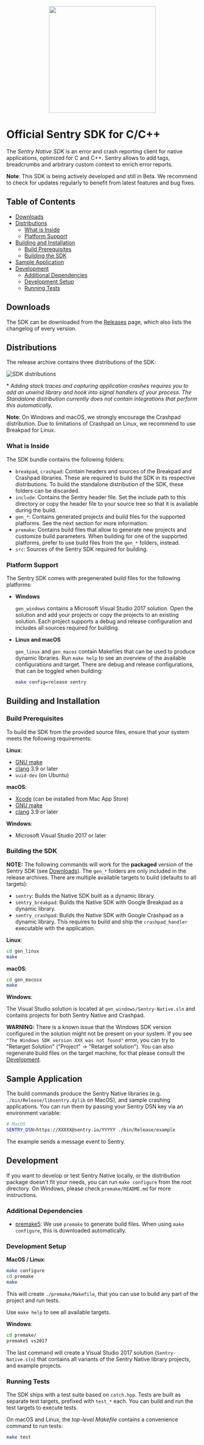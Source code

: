<p align="center">
  <a href="https://sentry.io" target="_blank" align="center">
    <img src="https://sentry-brand.storage.googleapis.com/sentry-logo-black.png" width="280">
  </a>
  <br />
</p>

# Official Sentry SDK for C/C++ <!-- omit in toc -->

The _Sentry Native SDK_ is an error and crash reporting client for native
applications, optimized for C and C++. Sentry allows to add tags, breadcrumbs
and arbitrary custom context to enrich error reports.

**Note**: This SDK is being actively developed and still in Beta. We recommend
to check for updates regularly to benefit from latest features and bug fixes.

## Table of Contents <!-- omit in toc -->

- [Downloads](#downloads)
- [Distributions](#distributions)
  - [What is Inside](#what-is-inside)
  - [Platform Support](#platform-support)
- [Building and Installation](#building-and-installation)
  - [Build Prerequisites](#build-prerequisites)
  - [Building the SDK](#building-the-sdk)
- [Sample Application](#sample-application)
- [Development](#development)
  - [Additional Dependencies](#additional-dependencies)
  - [Development Setup](#development-setup)
  - [Running Tests](#running-tests)

## Downloads

The SDK can be downloaded from the [Releases] page, which also lists the
changelog of every version.

## Distributions

The release archive contains three distributions of the SDK:

![SDK distributions](https://user-images.githubusercontent.com/1433023/65526140-dc3ccc00-def0-11e9-8271-6876afe400cc.png)

\* _Adding stack traces and capturing application crashes requires you to add an
unwind library and hook into signal handlers of your process. The Standalone
distribution currently does not contain integrations that perform this
automatically._

**Note**: On Windows and macOS, we strongly encourage the Crashpad distribution.
Due to limitations of Crashpad on Linux, we recommend to use Breakpad for Linux.

### What is Inside

The SDK bundle contains the following folders:

- `breakpad`, `crashpad`: Contain headers and sources of the Breakpad and
  Crashpad libraries. These are required to build the SDK in its respective
  distributions. To build the standalone distribution of the SDK, these folders
  can be discarded.
- `include`: Contains the Sentry header file. Set the include path to this
  directory or copy the header file to your source tree so that it is available
  during the build.
- `gen_*`: Contains generated projects and build files for the supported
  platforms. See the next section for more information.
- `premake`: Contains build files that allow to generate new projects and
  customize build parameters. When building for one of the supported platforms,
  prefer to use build files from the `gen_*` folders, instead.
- `src`: Sources of the Sentry SDK required for building.

### Platform Support

The Sentry SDK comes with pregenerated build files for the following platforms:

- **Windows**

  `gen_windows` contains a Microsoft Visual Studio 2017 solution. Open the
  solution and add your projects or copy the projects to an existing solution.
  Each project supports a debug and release configuration and includes all
  sources required for building.

- **Linux and macOS**

  `gen_linux` and `gen_macos` contain Makefiles that can be used to produce
  dynamic libraries. Run `make help` to see an overview of the available
  configurations and target. There are debug and release configurations, that
  can be toggled when building:

  ```bash
  make config=release sentry
  ```

## Building and Installation

### Build Prerequisites

To build the SDK from the provided source files, ensure that your system meets
the following requirements:

**Linux**:

- [GNU make]
- [clang] 3.9 or later
- `uuid-dev` (on Ubuntu)

**macOS**:

- [Xcode] (can be installed from Mac App Store)
- [GNU make]
- [clang] 3.9 or later

**Windows**:

- Microsoft Visual Studio 2017 or later

### Building the SDK

**NOTE:** The following commands will work for the **packaged** version of the
Sentry SDK (see [Downloads]). The `gen_*` folders are only included in the
release archives. There are multiple available targets to build (defaults to all
targets):

 - `sentry`: Builds the Native SDK built as a dynamic library.
 - `sentry_breakpad`: Builds the Native SDK with Google Breakpad as a dynamic
   library.
 - `sentry_crashpad`: Builds the Native SDK with Google Crashpad as a dynamic
   library. This requires to build and ship the `crashpad_handler` executable
   with the application.

**Linux**:

```sh
cd gen_linux
make
```

**macOS**:

```sh
cd gen_macosx
make
```

**Windows**:

The Visual Studio solution is located at `gen_windows/Sentry-Native.sln` and
contains projects for both Sentry Native and Crashpad.

**WARNING:** There is a known issue that the Windows SDK version configured in
the solution might not be present on your system. If you see `"The Windows SDK
version XXX was not found"` error, you can try to "Retarget Solution" ("Project"
-> "Retarget solution"). You can also regenerate build files on the target
machine, for that please consult the [Development].

## Sample Application

The build commands produce the Sentry Native libraries (e.g.
`./bin/Release/libsentry.dylib` on MacOS), and sample crashing applications. You
can run them by passing your Sentry DSN key via an environment variable:

```sh
# MacOS
SENTRY_DSN=https://XXXXX@sentry.io/YYYYY ./bin/Release/example
```

The example sends a message event to Sentry.

## Development

If you want to develop or test Sentry Native locally, or the distribution package
doesn't fit your needs, you can run `make configure` from the root directory. On
Windows, please check `premake/README.md` for more instructions.

### Additional Dependencies

- [premake5](https://premake.github.io/download.html#v5): We use `premake` to
  generate build files. When using `make configure`, this is downloaded
  automatically.

### Development Setup

**MacOS / Linux**:

```sh
make configure
cd premake
make
```

This will create `./premake/Makefile`, that you can use to build any part of the
project and run tests.

Use `make help` to see all available targets.

**Windows**:

```sh
cd premake/
premake5 vs2017
```

The last command will create a Visual Studio 2017 solution (`Sentry-Native.sln`)
that contains all variants of the Sentry Native library projects, and example projects.

### Running Tests

The SDK ships with a test suite based on `catch.hpp`. Tests are built as
separate test targets, prefixed with `test_*` each. You can build and run the
test targets to execute tests.

On macOS and Linux, the _top-level Makefile_ contains a convenience command to
run tests:

```sh
make test
```


[Releases]: https://github.com/getsentry/sentry-native/releases
[Breakpad]: https://chromium.googlesource.com/breakpad/breakpad/
[Crashpad]: https://chromium.googlesource.com/crashpad/crashpad/+/master/README.md
[Xcode]: https://developer.apple.com/xcode/
[GNU make]: https://www.gnu.org/software/make/
[clang]: https://clang.llvm.org/
[debug files]: https://docs.sentry.io/workflow/debug-files/

[Downloads]: #downloads
[Development]: #development
